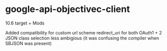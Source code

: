 google-api-objectivec-client
============================

10.6 target + Mods

Added compatibility for custom url scheme redirect_uri for both OAuth1 + 2
JSON class selection less ambigious (it was confusing the compiler when SBJSON was present)
